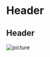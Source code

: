 # Header
## Header
![picture](https://encrypted-tbn0.gstatic.com/images?q=tbn:ANd9GcRTJzmF-hz66oGgIeQCiGaj5yxDBvqDGEHWhA&usqp=CAU)
